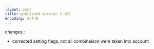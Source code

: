 ```yaml
---
layout: post
title: published version 1.102
encoding: utf-8
---
```


changes :

   * corrected setting flags, not all combinaison were taken into account

